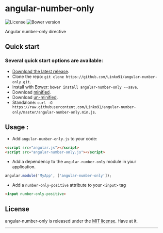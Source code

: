 # angular-number-only
![License](https://img.shields.io/badge/license-MIT-blue.svg)
![Bower version](https://img.shields.io/badge/bower-0.1.0-blue.svg)


Angular number-only directive

## Quick start

### Several quick start options are available:

* [Download the latest release](https://github.com/Linko91/angular-number-only/archive/0.1.0.zip).
* Clone the repo: `git clone https://github.com/Linko91/angular-number-only.git`.
* Install with [Bower](http://bower.io): `bower install angular-number-only --save`.
* Download [minified](https://raw.githubusercontent.com/Linko91/angular-number-only/master/angular-number-only.min.js).
* Download [un-minified](https://raw.githubusercontent.com/Linko91/angular-number-only/master/angular-number-only.js).
* Standalone: `curl -O https://raw.githubusercontent.com/Linko91/angular-number-only/master/angular-number-only.min.js`.



## Usage :
 - Add `angular-number-only.js` to your code:
```html
<script src="angular.js"></script>
<script src="angular-number-only.js"></script>
```
 - Add a dependency to the `angular-number-only` module in your application.
```js
angular.module('MyApp', ['angular-number-only']);
```
 - Add a `number-only-positive` attribute to your `<input>` tag
```html
<input number-only-positive>
```



## License
angular-number-only is released under the [MIT license](https://raw.githubusercontent.com/Linko91/angular-number-only/master/LICENSE). Have at it.
* * *
